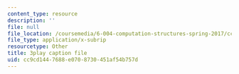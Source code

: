 ```yaml
---
content_type: resource
description: ''
file: null
file_location: /coursemedia/6-004-computation-structures-spring-2017/cc9cd1447688e0708730451af54b757d_P_YdbHBRzC4.srt
file_type: application/x-subrip
resourcetype: Other
title: 3play caption file
uid: cc9cd144-7688-e070-8730-451af54b757d
---
```

